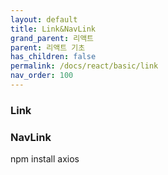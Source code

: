 ```yaml
---
layout: default
title: Link&NavLink
grand_parent: 리액트
parent: 리액트 기초
has_children: false
permalink: /docs/react/basic/link
nav_order: 100
---
```



### **Link**


### **NavLink**

npm install axios